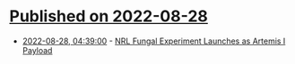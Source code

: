 # [Published on 2022-08-28](index.md)

* [2022-08-28, 04:39:00](https://soylentnews.org/article.pl?sid=22/08/27/0920259&from=rss) - [NRL Fungal Experiment Launches as Artemis I Payload](https://soylentnews.org/article.pl?sid=22/08/27/0920259&from=rss)
